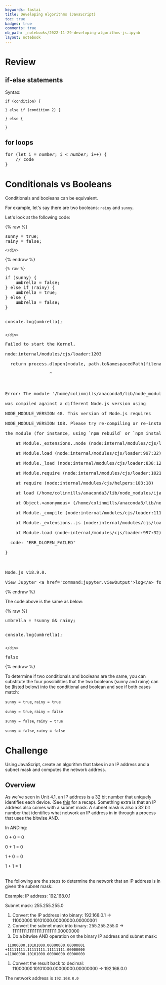```yaml
---
keywords: fastai
title: Developing Algorithms (JavaScript)
toc: true 
badges: true
comments: true
nb_path: _notebooks/2022-11-29-developing-algorithms-js.ipynb
layout: notebook
---
```


<!--
#################################################
### THIS FILE WAS AUTOGENERATED! DO NOT EDIT! ###
#################################################
# file to edit: _notebooks/2022-11-29-developing-algorithms-js.ipynb
-->

<div class="container" id="notebook-container">
        
<div class="cell border-box-sizing text_cell rendered"><div class="inner_cell">
<div class="text_cell_render border-box-sizing rendered_html">
<h1 id="Review">Review<a class="anchor-link" href="#Review"> </a></h1><h2 id="if-else-statements">if-else statements<a class="anchor-link" href="#if-else-statements"> </a></h2><p>Syntax:</p>

<pre><code>if (condition) {

} else if (condition 2) {

} else {

}</code></pre>
<h2 id="for-loops">for loops<a class="anchor-link" href="#for-loops"> </a></h2><pre>
for (let i = <em>number</em>; i < <em>number</em>; i++) {
    // code
}
</pre>
</div>
</div>
</div>
<div class="cell border-box-sizing text_cell rendered"><div class="inner_cell">
<div class="text_cell_render border-box-sizing rendered_html">
<h1 id="Conditionals-vs-Booleans">Conditionals vs Booleans<a class="anchor-link" href="#Conditionals-vs-Booleans"> </a></h1><p>Conditionals and booleans can be equivalent.</p>
<p>For example, let's say there are two booleans: <code>rainy</code> and <code>sunny</code>.</p>
<p>Let's look at the following code:</p>

</div>
</div>
</div>
    {% raw %}
    
<div class="cell border-box-sizing code_cell rendered">
<div class="input">

<div class="inner_cell">
    <div class="input_area">
<div class=" highlight hl-python"><pre><span></span><span class="n">sunny</span> <span class="o">=</span> <span class="n">true</span><span class="p">;</span> 
<span class="n">rainy</span> <span class="o">=</span> <span class="n">false</span><span class="p">;</span>
</pre></div>

    </div>
</div>
</div>

</div>
    {% endraw %}

    {% raw %}
    
<div class="cell border-box-sizing code_cell rendered">
<div class="input">

<div class="inner_cell">
    <div class="input_area">
<div class=" highlight hl-python"><pre><span></span><span class="k">if</span> <span class="p">(</span><span class="n">sunny</span><span class="p">)</span> <span class="p">{</span>
    <span class="n">umbrella</span> <span class="o">=</span> <span class="n">false</span><span class="p">;</span> 
<span class="p">}</span> <span class="k">else</span> <span class="k">if</span> <span class="p">(</span><span class="n">rainy</span><span class="p">)</span> <span class="p">{</span>
    <span class="n">umbrella</span> <span class="o">=</span> <span class="n">true</span><span class="p">;</span> 
<span class="p">}</span> <span class="k">else</span> <span class="p">{</span>
    <span class="n">umbrella</span> <span class="o">=</span> <span class="n">false</span><span class="p">;</span> 
<span class="p">}</span>

<span class="n">console</span><span class="o">.</span><span class="n">log</span><span class="p">(</span><span class="n">umbrella</span><span class="p">);</span>
</pre></div>

    </div>
</div>
</div>

<div class="output_wrapper">
<div class="output">

<div class="output_area">

<div class="output_subarea output_text output_error">
<pre>
<span class="ansi-red-intense-fg ansi-bold">Failed to start the Kernel. 
</span>
<span class="ansi-red-intense-fg ansi-bold">node:internal/modules/cjs/loader:1203
</span>
<span class="ansi-red-intense-fg ansi-bold">  return process.dlopen(module, path.toNamespacedPath(filename));
</span>
<span class="ansi-red-intense-fg ansi-bold">                 ^
</span>
<span class="ansi-red-intense-fg ansi-bold">
</span>
<span class="ansi-red-intense-fg ansi-bold">Error: The module &#39;/home/colinmills/anaconda3/lib/node_modules/ijavascript/node_modules/zeromq/build/Release/zmq.node&#39;
</span>
<span class="ansi-red-intense-fg ansi-bold">was compiled against a different Node.js version using
</span>
<span class="ansi-red-intense-fg ansi-bold">NODE_MODULE_VERSION 48. This version of Node.js requires
</span>
<span class="ansi-red-intense-fg ansi-bold">NODE_MODULE_VERSION 108. Please try re-compiling or re-installing
</span>
<span class="ansi-red-intense-fg ansi-bold">the module (for instance, using `npm rebuild` or `npm install`).
</span>
<span class="ansi-red-intense-fg ansi-bold">    at Module._extensions..node (node:internal/modules/cjs/loader:1203:18)
</span>
<span class="ansi-red-intense-fg ansi-bold">    at Module.load (node:internal/modules/cjs/loader:997:32)
</span>
<span class="ansi-red-intense-fg ansi-bold">    at Module._load (node:internal/modules/cjs/loader:838:12)
</span>
<span class="ansi-red-intense-fg ansi-bold">    at Module.require (node:internal/modules/cjs/loader:1021:19)
</span>
<span class="ansi-red-intense-fg ansi-bold">    at require (node:internal/modules/cjs/helpers:103:18)
</span>
<span class="ansi-red-intense-fg ansi-bold">    at load (/home/colinmills/anaconda3/lib/node_modules/ijavascript/node_modules/node-gyp-build/index.js:22:10)
</span>
<span class="ansi-red-intense-fg ansi-bold">    at Object.&lt;anonymous&gt; (/home/colinmills/anaconda3/lib/node_modules/ijavascript/node_modules/zeromq/binding.js:1:43)
</span>
<span class="ansi-red-intense-fg ansi-bold">    at Module._compile (node:internal/modules/cjs/loader:1119:14)
</span>
<span class="ansi-red-intense-fg ansi-bold">    at Module._extensions..js (node:internal/modules/cjs/loader:1173:10)
</span>
<span class="ansi-red-intense-fg ansi-bold">    at Module.load (node:internal/modules/cjs/loader:997:32) {
</span>
<span class="ansi-red-intense-fg ansi-bold">  code: &#39;ERR_DLOPEN_FAILED&#39;
</span>
<span class="ansi-red-intense-fg ansi-bold">}
</span>
<span class="ansi-red-intense-fg ansi-bold">
</span>
<span class="ansi-red-intense-fg ansi-bold">Node.js v18.9.0. 
</span>
<span class="ansi-red-intense-fg ansi-bold">View Jupyter &lt;a href=&#39;command:jupyter.viewOutput&#39;&gt;log&lt;/a&gt; for further details.</span></pre>
</div>
</div>

</div>
</div>

</div>
    {% endraw %}

<div class="cell border-box-sizing text_cell rendered"><div class="inner_cell">
<div class="text_cell_render border-box-sizing rendered_html">
<p>The code above is the same as below:</p>

</div>
</div>
</div>
    {% raw %}
    
<div class="cell border-box-sizing code_cell rendered">
<div class="input">

<div class="inner_cell">
    <div class="input_area">
<div class=" highlight hl-python"><pre><span></span><span class="n">umbrella</span> <span class="o">=</span> <span class="err">!</span><span class="n">sunny</span> <span class="o">&amp;&amp;</span> <span class="n">rainy</span><span class="p">;</span>

<span class="n">console</span><span class="o">.</span><span class="n">log</span><span class="p">(</span><span class="n">umbrella</span><span class="p">);</span>
</pre></div>

    </div>
</div>
</div>

<div class="output_wrapper">
<div class="output">

<div class="output_area">

<div class="output_subarea output_stream output_stdout output_text">
<pre>false
</pre>
</div>
</div>

</div>
</div>

</div>
    {% endraw %}

<div class="cell border-box-sizing text_cell rendered"><div class="inner_cell">
<div class="text_cell_render border-box-sizing rendered_html">
<p>To determine if two conditionals and booleans are the same, you can substitute the four possibilities that the two booleans (sunny and rainy) can be (listed below) into the conditional and boolean and see if both cases match:</p>
<p><code>sunny = true</code>, <code>rainy = true</code></p>
<p><code>sunny = true</code>, <code>rainy = false</code></p>
<p><code>sunny = false</code>, <code>rainy = true</code></p>
<p><code>sunny = false</code>, <code>rainy = false</code></p>

</div>
</div>
</div>
<div class="cell border-box-sizing text_cell rendered"><div class="inner_cell">
<div class="text_cell_render border-box-sizing rendered_html">
<h1 id="Challenge">Challenge<a class="anchor-link" href="#Challenge"> </a></h1><p>Using JavaScript, create an algorithm that takes in an IP address and a subnet mask and computes the network address.</p>
<h2 id="Overview">Overview<a class="anchor-link" href="#Overview"> </a></h2><p>As we've seen in Unit 4.1, an IP address is a 32 bit number that uniquely identifies each device. (See <a href="https://apclassroom.collegeboard.org/103/home?apd=n5rz22pu2h&amp;unit=4">this</a> for a recap). Something extra is that an IP address also comes with a subnet mask. A subnet mask is also a 32 bit number that identifies what network an IP address in in through a process that uses the bitwise AND.</p>
<p>In ANDing:</p>
<p>0 + 0 = 0</p>
<p>0 + 1 = 0</p>
<p>1 + 0 = 0</p>
<p>1 + 1 = 1</p>
<p><br>
The following are the steps to determine the network that an IP address is in given the subnet mask:</p>
<p>Example: IP address: 192.168.0.1</p>
<p>Subnet mask: 255.255.255.0</p>
<ol>
<li>Convert the IP address into binary: 192.168.0.1 -&gt; 11000000.10101000.00000000.00000001</li>
<li>Convert the subnet mask into binary: 255.255.255.0 -&gt; 11111111.11111111.11111111.00000000</li>
<li>Do a bitwise AND operation on the binary IP address and subnet mask: </li>
</ol>

<pre><code> 11000000.10101000.00000000.00000001
+11111111.11111111.11111111.00000000
=11000000.10101000.00000000.00000000</code></pre>
<ol>
<li>Convert the result back to decimal: 11000000.10101000.00000000.00000000 -&gt; 192.168.0.0</li>
</ol>
<p>The network address is <code>192.168.0.0</code></p>

</div>
</div>
</div>
</div>
 

